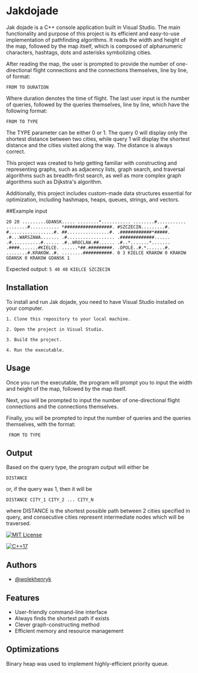 
# Jakdojade

Jak dojade is a C++ console application built in Visual Studio. The main functionality and purpose of this project is its efficient and easy-to-use implementation of pathfinding algorithms. It reads the width and height of the map, followed by the map itself, which is composed of alphanumeric characters, hashtags, dots and asterisks symbolizing cities.

After reading the map, the user is prompted to provide the number of one-directional flight connections and the connections themselves, line by line, of format:

    FROM TO DURATION
Where duration denotes the time of flight. The last user input is the number of queries, followed by the queries themselves, line by line, which have the following format: 

    FROM TO TYPE
The TYPE parameter can be either 0 or 1. The query 0 will display only the shortest distance between two cities, while query 1 will display the shortest distance and the cities visited along the way. The distance is always correct.

This project was created to help getting familiar with constructing and representing graphs, such as adjacency lists, graph search, and traversal algorithms such as breadth-first search, as well as more complex graph algorithms such as Dijkstra's algorithm.

Additionally, this project includes custom-made data structures essential for optimization, including hashmaps, heaps, queues, strings, and vectors.

##Example input


``
20 20
.........GDANSK.....
........*...........
........#...........
........#...........
*##################.
#SZCZECIN.........#.
#.................#.
##................#.
.############*#####.
.#...WARSZAWA.......
.#..................
.#############......
.#...........#......
.#..WROCLAW.##......
.#..*.......*.......
.####.......#KIELCE.
......*##.#########.
.OPOLE..#.*.......#.
........#.KRAKOW..#.
........###########.
0
3
KIELCE KRAKOW 0
KRAKOW GDANSK 0
KRAKOW GDANSK 1
``

Expected output:
`
5
40
40 KIELCE SZCZECIN
`

## Installation

To install and run Jak dojade, you need to have Visual Studio installed on your computer.

    1. Clone this repository to your local machine.

    2. Open the project in Visual Studio.

    3. Build the project.

    4. Run the executable.

## Usage
Once you run the executable, the program will prompt you to input the width and height of the map, followed by the map itself.

Next, you will be prompted to input the number of one-directional flight connections and the connections themselves.

Finally, you will be prompted to input the number of queries and the queries themselves, with the format:

     FROM TO TYPE

## Output

Based on the query type, the program output will either be

    DISTANCE
or, if the query was 1, then it will be

    DISTANCE CITY_1 CITY_2 ... CITY_N
where DISTANCE is the shortest possible path between 2 cities specified in query, and consecutive cities represent intermediate nodes which will be traversed.

[![MIT License](https://img.shields.io/badge/License-MIT-green.svg)](https://choosealicense.com/licenses/mit/)

[![C++17](https://img.shields.io/badge/C++-17-red.svg)](https://en.wikipedia.org/wiki/C%2B%2B17)
## Authors

- [@wolekhenryk](https://www.github.com/wolekhenryk)


## Features

- User-friendly command-line interface
- Always finds the shortest path if exists
- Clever graph-constructing method
- Efficient memory and resource management

## Optimizations

Binary heap was used to implement highly-efficient priority queue.


